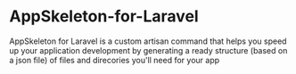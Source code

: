 # AppSkeleton-for-Laravel
AppSkeleton for Laravel is a custom artisan command that helps you speed up your application development by generating a ready structure (based on a json file) of files and direcories you'll need for your app
